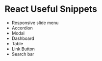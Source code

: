 # React Useful Snippets

- Responsive slide menu
- Accordion
- Modal
- Dashboard
- Table
- Link Button
- Search bar
